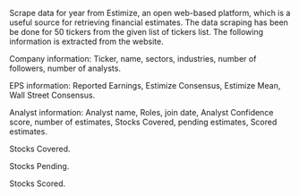 Scrape data for year from Estimize, an open web-based platform, which is a useful source for retrieving financial estimates. The data scraping has been be done for 50 tickers from the given list of tickers list. The following information is extracted from the website.

Company information: Ticker, name, sectors, industries, number of followers, number of analysts.

EPS information: Reported Earnings, Estimize Consensus, Estimize Mean, Wall Street Consensus.

Analyst information: Analyst name, Roles, join date, Analyst Confidence score, number of estimates, Stocks Covered, pending estimates, Scored estimates.

Stocks Covered.

Stocks Pending.

Stocks Scored.
